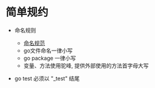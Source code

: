 # 简单规约

- 命名规则
   - [命名规范](https://cloud.tencent.com/developer/article/1557075) 
   - go文件命名一律小写
   - go package 一律小写
   - 变量、方法使用驼峰, 提供外部使用的方法首字母大写

- go test 必须以 "_test" 结尾
